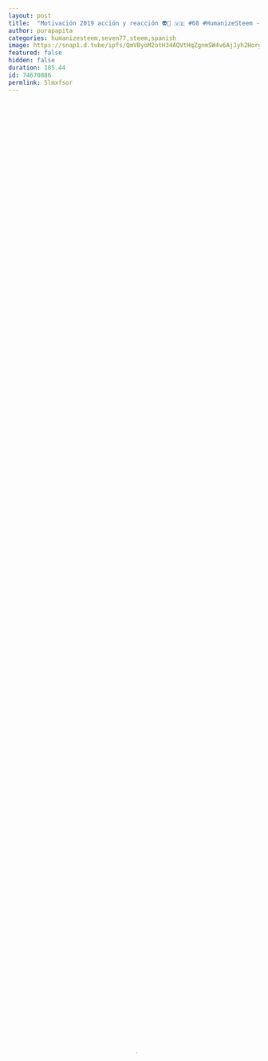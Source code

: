 ```yaml
---
layout: post
title:  "Motivación 2019 acción y reacción 👽🎇 🇻🇪 #68 #HumanizeSteem - Steem and Social Media"
author: purapapita
categories: humanizesteem,seven77,steem,spanish
image: https://snap1.d.tube/ipfs/QmVByoM2otH34AQVtHqZgnmSW4v6AjJyh2Horgt4uj4vzL
featured: false
hidden: false
duration: 185.44
id: 74670886
permlink: 5lmxfsor
---
```

    
<video poster="https://snap1.d.tube/ipfs/QmVByoM2otH34AQVtHqZgnmSW4v6AjJyh2Horgt4uj4vzL" autoplay="" id="player_html5_api" class="vjs-tech" style="width: 100%; height: 100%;" tabindex="-1" src="https://video.dtube.top/ipfs/QmPPmcFdz6yApCTPWjqujUezszxUpo5wFargdFaRe1xMkJ"></video>

<center>
https://media.giphy.com/media/XfyroVlIQFz0Y/giphy.gif
[Fuente.](https://giphy.com/gifs/turtle-sand-XfyroVlIQFz0Y)
</center>

<center><img src="https://steemitimages.com/640x0/https://cdn.steemitimages.com/DQmb8A7AbTS4Aef5FYrWPWdJhnV7WJ38DMAvy7Q9DuuCGAq/image.png" /><br/></center></p>

<div class="text-justify">

*Haz alguna actividad mientras me escuchas, ejercicio, cocinar, recostarte un rato. Siempre habrá un rato libre que puedas dedicarte a ti mismo, espero influenciar positivamente en tu vida. <3*

<center><img src="https://steemitimages.com/640x0/https://cdn.steemitimages.com/DQmb8A7AbTS4Aef5FYrWPWdJhnV7WJ38DMAvy7Q9DuuCGAq/image.png" /><br/></center></p>
<center><strong>.</strong></center></p>
<center><a title="This link will take you away from steemit.com" href="https://www.frasess.net/frases-de-felicidad-y-alegria-66.html" rel="nofollow noopener">Fuente de separadores.</a></center></p>

<center>
**.**
</center>

<center>
![](https://cdn.steemitimages.com/DQmVMPFnY6RyYGjn38DFzi8R5FVDg6jmkNR8gEAUArKbTJj/image.png)
</center>

<center>
https://steemitimages.com/640x0/https://cdn.steemitimages.com/DQmdwkSAeudKF98SKJfPBXwPaRgSc4Qm4899t6b8VMhd3N6/separador_VDC_1%20Actualizado%203_.png

https://discordapp.com/invite/DcAfub Discord VDC

![](https://cdn.steemitimages.com/DQmdqREWnH2G7pJdFRSzbkXXGCjphtgLAjto93EeBQJwydr/image.png)

https://discordapp.com/invite/w5nMu6g Engranaje Discord 

https://steemitimages.com/640x0/https://cdn.steemitimages.com/DQmau4xuco7yqi68kQYFENTokMfe9BmnruaS8dW1UkqG3JG/Cervantes.png

https://discord.gg/gKP6JpV Discord cervantes

https://steemitimages.com/0x0/https://cdn.discordapp.com/attachments/509464445643259912/533719323601141769/GIF3.gif

https://discord.gg/bS7F42z Discord voto vnzla

</center>

<center>
https://steemit.com/dtube/@jeanlucsr/gkatgx34
**This is the original post of the initiative!**
@jeanlucsr @nathanmars
</center>

<center>
![](https://cdn.steemitimages.com/DQmVMPFnY6RyYGjn38DFzi8R5FVDg6jmkNR8gEAUArKbTJj/image.png)
</center>